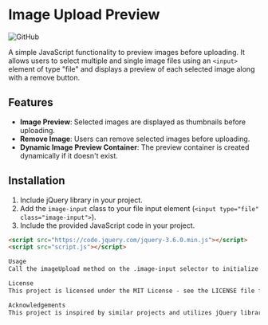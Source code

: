 # Image Upload Preview

![GitHub](https://img.shields.io/github/license/mrhbappy/jquery-multiple-image-upload-and-preview)

A simple JavaScript functionality to preview images before uploading. It allows users to select multiple and single image files using an `<input>` element of type "file" and displays a preview of each selected image along with a remove button.

## Features

- **Image Preview**: Selected images are displayed as thumbnails before uploading.
- **Remove Image**: Users can remove selected images before uploading.
- **Dynamic Image Preview Container**: The preview container is created dynamically if it doesn't exist.

## Installation

1. Include jQuery library in your project.
2. Add the `image-input` class to your file input element (`<input type="file" class="image-input">`).
3. Include the provided JavaScript code in your project.

```html
<script src="https://code.jquery.com/jquery-3.6.0.min.js"></script>
<script src="script.js"></script>

Usage
Call the imageUpload method on the .image-input selector to initialize the functionality.

License
This project is licensed under the MIT License - see the LICENSE file for details.

Acknowledgements
This project is inspired by similar projects and utilizes jQuery library.




